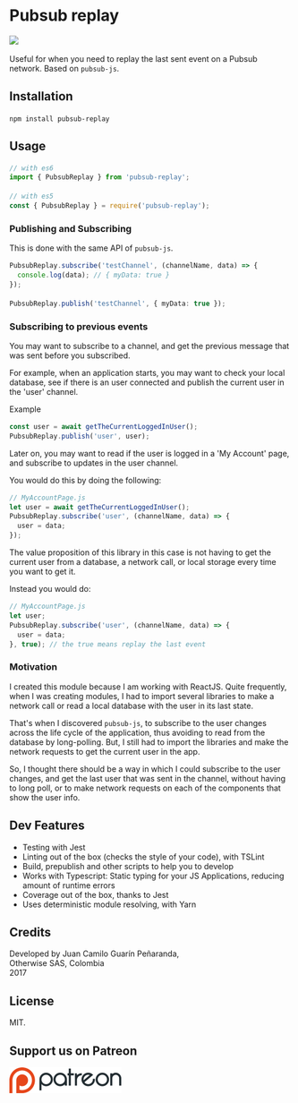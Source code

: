 # Pubsub replay

![](https://travis-ci.org/owsas/pubsub-replay.svg?branch=master)

Useful for when you need to replay the last sent event on a Pubsub network. Based on `pubsub-js`.

## Installation

`npm install pubsub-replay`

## Usage

```ts
// with es6
import { PubsubReplay } from 'pubsub-replay';

// with es5
const { PubsubReplay } = require('pubsub-replay');
```

### Publishing and Subscribing
This is done with the same API of `pubsub-js`.

```ts
PubsubReplay.subscribe('testChannel', (channelName, data) => {
  console.log(data); // { myData: true }
});

PubsubReplay.publish('testChannel', { myData: true });
```

### Subscribing to previous events
You may want to subscribe to a channel, and get the previous message that was sent before you subscribed.

For example, when an application starts, you may want to check your local database, see if there is an user connected and publish the current user in the 'user' channel.

Example
```ts
const user = await getTheCurrentLoggedInUser();
PubsubReplay.publish('user', user);
```

Later on, you may want to read if the user is logged in a 'My Account' page, and subscribe to updates in the user channel.

You would do this by doing the following:
```ts
// MyAccountPage.js
let user = await getTheCurrentLoggedInUser();
PubsubReplay.subscribe('user', (channelName, data) => {
  user = data;
});
```

The value proposition of this library in this case is not having to get the current user from a database, a network call, or local storage every time you want to get it.

Instead you would do:

```ts
// MyAccountPage.js
let user;
PubsubReplay.subscribe('user', (channelName, data) => {
  user = data;
}, true); // the true means replay the last event
```

### Motivation

I created this module because I am working with ReactJS. Quite frequently,  when I was creating modules, I had to import several libraries to make a network call or read a local database with the user in its last state.

That's when I discovered `pubsub-js`, to subscribe to the user changes across the life cycle of the application, thus avoiding to read from the database by long-polling. But, I still had to import the libraries and make the network requests to get the current user in the app.

So, I thought there should be a way in which I could subscribe to the user changes, and get the last user that was sent in the channel, without having to long poll, or to make network requests on each of the components that show the user info.


## Dev Features
* Testing with Jest
* Linting out of the box (checks the style of your code), with TSLint
* Build, prepublish and other scripts to help you to develop
* Works with Typescript: Static typing for your JS Applications, reducing amount of runtime errors
* Coverage out of the box, thanks to Jest
* Uses deterministic module resolving, with Yarn

## Credits

Developed by Juan Camilo Guarín Peñaranda,  
Otherwise SAS, Colombia  
2017

## License 

MIT.

## Support us on Patreon
[![patreon](./repo/patreon.png)](https://patreon.com/owsas)
